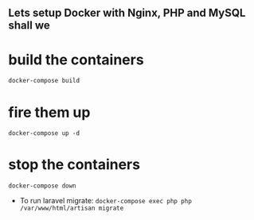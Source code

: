 ## Lets setup Docker with Nginx, PHP and MySQL shall we

# build the containers
`docker-compose build`
# fire them up
`docker-compose up -d`
# stop the containers
`docker-compose down`

- To run laravel migrate: `docker-compose exec php php /var/www/html/artisan migrate`
